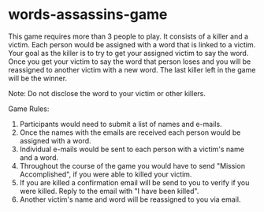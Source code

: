 # words-assassins-game
This game requires more than 3 people to play. It consists of a killer and a victim. Each person would be assigned with a word that is linked to a victim. Your goal as the killer is to try to get your assigned victim to say the word. Once you get your victim to say the word that person loses and you will be reassigned to another victim with a new word. The last killer left in the game will be the winner.

Note: Do not disclose the word to your victim or other killers. </br>

Game Rules: </br>
1. Participants would need to submit a list of names and e-mails. </br>
2. Once the names with the emails are received each person would be assigned with a word. </br>
3. Individual e-mails would be sent to each person with a victim's name and a word. </br>
4. Throughout the course of the game you would have to send "Mission Accomplished", if you were able to killed your victim. </br>
5. If you are killed a confirmation email will be send to you to verify if you were killed. Reply to the email with "I have been killed". </br>
6. Another victim's name and word will be reassigned to you via email. </br>
